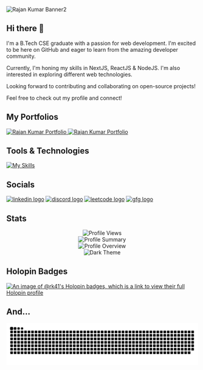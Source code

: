 ![Rajan Kumar Banner2](https://github.com/user-attachments/assets/9c0ec14f-fdf3-476a-9745-167757703bc5)
## Hi there 👋

I'm a B.Tech CSE graduate with a passion for web development. I'm excited to be here on GitHub and eager to learn from the amazing developer community. 

Currently, I'm honing my skills in NextJS, ReactJS & NodeJS. I'm also interested in exploring different web technologies.

Looking forward to contributing and collaborating on open-source projects!  

Feel free to check out my profile and connect! 

## My Portfolios
<div>
  <a href='https://portfolio31-rk-41s-projects.vercel.app/' alt='latest portfolio' target="_blank">
    <img src="https://github.com/user-attachments/assets/3ece82a0-1a38-4727-bc1b-e52d24e54031" width="320" alt="Rajan Kumar Portfolio">
    <!--   New Portfolio Website -->
  </a>
  <a href='https://rajan-kumar.vercel.app/' alt='previous portfolio' target="_blank">
    <img src="https://github.com/user-attachments/assets/952300bd-7ab1-4c53-8acc-f20d3a9bc469" width="320" alt="Rajan Kumar Portfolio">
    <!--   Previous Portfolio Website -->
  </a>
</div>

<!-- <a href='https://portfolio31-rk-41s-projects.vercel.app/' alt='latest portfolio' target="_blank">New Portfolio Website</a> -->
<!-- <br> -->
<!-- <a href='https://rajan-kumar.vercel.app/' alt='portfolio' target="_blank">Previous Portfolio Website</a> -->

###

<!-- <img align="right" height="150" src="https://i.imgflip.com/65efzo.gif"  /> -->

###
## Tools & Technologies
[![My Skills](https://skillicons.dev/icons?i=html,css,javascript,typescript,nextjs,react,redux,nodejs,express,mongodb,graphql,firebase,supabase,tailwindcss,bootstrap,cpp,c,python,git,postman,vscode&theme=light)](https://skillicons.dev)

<!--
<div align="left">
  <img src="https://cdn.jsdelivr.net/gh/devicons/devicon/icons/html5/html5-original.svg" height="30" alt="html5 logo"  />
  <img width="12" />
  <img src="https://cdn.jsdelivr.net/gh/devicons/devicon/icons/css3/css3-original.svg" height="30" alt="css3 logo"  />
  <img width="12" />
  <img src="https://cdn.jsdelivr.net/gh/devicons/devicon/icons/javascript/javascript-original.svg" height="30" alt="javascript logo"  />
  <img width="12" />
  <img src="https://cdn.jsdelivr.net/gh/devicons/devicon/icons/typescript/typescript-original.svg" height="30" alt="typescript logo"  />
  <img width="12" />
  <img src="https://cdn.jsdelivr.net/gh/devicons/devicon/icons/nextjs/nextjs-original.svg" height="30" alt="nextjs logo"  />
  <img width="12" />
  <img src="https://cdn.jsdelivr.net/gh/devicons/devicon/icons/react/react-original.svg" height="30" alt="react logo"  />
  <img width="12" />
  <img src="https://cdn.jsdelivr.net/gh/devicons/devicon/icons/redux/redux-original.svg" height="30" alt="redux logo"  />
  <img width="12" />
  <img src="https://cdn.jsdelivr.net/gh/devicons/devicon/icons/nodejs/nodejs-original.svg" height="30" alt="nodejs logo"  />
  <img width="12" />
  <img src="https://cdn.jsdelivr.net/gh/devicons/devicon/icons/express/express-original.svg" height="30" alt="express logo"  />
  <img width="12" />
  <img src="https://cdn.jsdelivr.net/gh/devicons/devicon/icons/mongodb/mongodb-original.svg" height="30" alt="mongodb logo"  />
  <img width="12" />
  <img src="https://cdn.jsdelivr.net/gh/devicons/devicon@latest/icons/mongoose/mongoose-original-wordmark.svg" height="30" alt="mongoose logo" />
  <img width="12" />
  <img src="https://cdn.jsdelivr.net/gh/devicons/devicon@latest/icons/firebase/firebase-original-wordmark.svg" height="30" alt="firebase logo" />
  <img width="12" />
  <img src="https://cdn.jsdelivr.net/gh/devicons/devicon/icons/tailwindcss/tailwindcss-original.svg" height="30" alt="tailwindcss logo"  />
  <img width="12" />
  <img src="https://cdn.jsdelivr.net/gh/devicons/devicon/icons/bootstrap/bootstrap-original.svg" height="30" alt="bootstrap logo"  />
  <img width="12" />
  <img src="https://cdn.jsdelivr.net/gh/devicons/devicon/icons/cplusplus/cplusplus-original.svg" height="30" alt="cplusplus logo"  />
  <img width="12" />
  <img src="https://cdn.jsdelivr.net/gh/devicons/devicon/icons/c/c-original.svg" height="30" alt="c logo"  />
  <img width="12" />
  <img src="https://cdn.jsdelivr.net/gh/devicons/devicon/icons/python/python-original.svg" height="30" alt="python logo"  />
  <img width="12" />
  <img src="https://cdn.jsdelivr.net/gh/devicons/devicon/icons/git/git-original.svg" height="30" alt="git logo"  />
  <img width="12" />
</div> -->

###
## Socials

<div align="left">
<!--   <img src="https://img.shields.io/static/v1?message=Discord&logo=discord&label=&color=7289DA&logoColor=white&labelColor=&style=for-the-badge" height="35" alt="discord logo"  /> -->
<!--   <a href="https://discord.com/1000062447929016340"><img src="https://img.shields.io/static/v1?message=Gmail&logo=gmail&label=&color=D14836&logoColor=white&labelColor=&style=for-the-badge" height="35" alt="gmail logo"  /></a> -->
  <a href="https://linkedin.com/in/mr-rajankumar" target="_blank"><img src="https://img.shields.io/static/v1?message=LinkedIn&logo=linkedin&label=&color=0077FF&logoColor=white&labelColor=&style=for-the-badge" height="35" alt="linkedin logo"  /></a>
  <a href="https://discord.com/channels/@me/1000062447929016340"><img src="https://img.shields.io/static/v1?message=Discord&logo=discord&label=&color=1100FF&logoColor=white&labelColor=&style=for-the-badge" height="35" alt="discord logo"  /></a>
  <a href="https://leetcode.com/rk41" target="_blank"><img src="https://img.shields.io/static/v1?message=LeetCode&logo=leetcode&label=&color=000000&logoColor=yellow&labelColor=&style=for-the-badge" height="35" alt="leetcode logo"  /></a>
  <a href="https://www.geeksforgeeks.org/user/a_joker41/" target="_blank"><img src="https://img.shields.io/static/v1?message=GeeksForGeeks&logo=geeksforgeeks&label=&color=000000&logoColor=green&labelColor=&style=for-the-badge" height="35" alt="gfg logo"  /></a>
</div>


###
## Stats

<div align="center">
  <img src="https://komarev.com/ghpvc/?username=RK-41&color=green" alt="Profile Views">
</div>

<div align="center">
  <img src="https://github-profile-summary-cards.vercel.app/api/cards/repos-per-language?username=RK-41&theme=github_dark" alt="Profile Summary">
</div>

<div align="center">
  <img src="https://github-readme-stats.vercel.app/api?username=RK-41&show_icons=true&theme=github_dark" alt="Profile Overview">
</div>

<div align="center">
<!--   <img src="https://github-readme-streak-stats.herokuapp.com/?user=RK-41&theme=github_dark" alt="Streak Stats"> -->
  <img src="https://github-profile-summary-cards.vercel.app/api/cards/profile-details?username=RK-41&theme=github_dark" alt="Dark Theme">
</div>

<!-- 
## Stats
![Profile Views](https://komarev.com/ghpvc/?username=RK-41&color=green)

### Detailed Stats
![Profile Overview](https://github-readme-stats.vercel.app/api?username=RK-41&show_icons=true&theme=radical)

### Language Distribution
![Profile Summary](https://github-profile-summary-cards.vercel.app/api/cards/repos-per-language?username=RK-41&theme=dark)

### Contribution 
![Streak Stats](https://github-readme-streak-stats.herokuapp.com/?user=RK-41&theme=dark)
![Dark Theme](https://github-profile-summary-cards.vercel.app/api/cards/profile-details?username=RK-41&theme=github_dark)
-->
###

<!--
**RK-41/RK-41** is a ✨ _special_ ✨ repository because its `README.md` (this file) appears on your GitHub profile.

Here are some ideas to get you started:

- 🔭 I’m currently working on ...
- 🌱 I’m currently learning ...
- 👯 I’m looking to collaborate on ...
- 🤔 I’m looking for help with ...
- 💬 Ask me about ...
- 📫 How to reach me: ...
- 😄 Pronouns: ...
- ⚡ Fun fact: ...
-->


## Holopin Badges
[![An image of @rk41's Holopin badges, which is a link to view their full Holopin profile](https://holopin.me/rk41)](https://holopin.io/@rk41)

###
## And...
<!-- <br clear="both"> -->
<div align="center">
  <img src="https://raw.githubusercontent.com/rk-41/rk-41/output/snake.svg" alt="Snake animation" />
</div>
